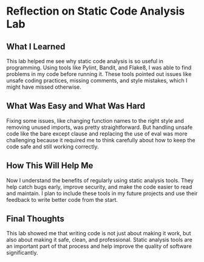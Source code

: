 # Reflection on Static Code Analysis Lab

## What I Learned
This lab helped me see why static code analysis is so useful in programming. Using tools like Pylint, Bandit, and Flake8, I was able to find problems in my code before running it. These tools pointed out issues like unsafe coding practices, missing comments, and style mistakes, which I might have missed otherwise.

## What Was Easy and What Was Hard
Fixing some issues, like changing function names to the right style and removing unused imports, was pretty straightforward. But handling unsafe code like the bare except clause and replacing the use of eval was more challenging because it required me to think carefully about how to keep the code safe and still working correctly.

## How This Will Help Me
Now I understand the benefits of regularly using static analysis tools. They help catch bugs early, improve security, and make the code easier to read and maintain. I plan to include these tools in my future projects and use their feedback to write better code from the start.

## Final Thoughts
This lab showed me that writing code is not just about making it work, but also about making it safe, clean, and professional. Static analysis tools are an important part of that process and help improve the quality of software significantly.
